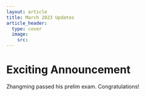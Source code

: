 ```yaml
---
layout: article
title: March 2023 Updates
article_header:
  type: cover
  image:
    src: 
---
```


# Exciting Announcement

Zhangming passed his prelim exam. Congratulations!

